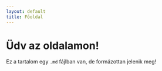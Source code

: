 ```yaml
---
layout: default
title: Főoldal
---
```


# Üdv az oldalamon!

Ez a tartalom egy `.md` fájlban van, de formázottan jelenik meg!
